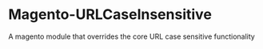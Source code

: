 Magento-URLCaseInsensitive
==========================

A magento module that overrides the core URL case sensitive functionality
